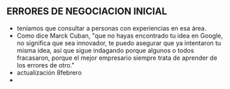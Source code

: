 ## ERRORES DE NEGOCIACION INICIAL
- teníamos que consultar a personas con experiencias en esa área.
- Como dice Marck Cuban, "que no hayas encontrado tu idea en Google, no significa que sea innovador, te puedo asegurar que ya intentaron tu misma idea, así que sigue indagando porque algunos o todos fracasaron, porque el mejor empresario siempre trata de aprender de los errores de otro."
- actualización 8febrero
- 